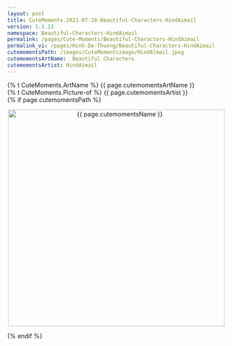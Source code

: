 ```yaml
---
layout: post
title: CuteMoments.2021-07-18-Beautiful-Characters-HindAimail
version: 1.1.13
namespace: Beautiful-Characters-HindAimail
permalink: /pages/Cute-Moments/Beautiful-Characters-HindAimail
permalink_vi: /pages/Hinh-De-Thuong/Beautiful-Characters-HindAimail
cutemomentsPath: /images/CuteMomentsimage/HindAlmail.jpeg
cutemomentsArtName:  Beautiful Characters
cutemomentsArtist: HindAimail
---
```


  <div class="picture">
  <div>  {% t CuteMoments.ArtName %} {{ page.cutemomentsArtName }} </div>
  <div>{% t CuteMoments.Picture-of %} {{ page.cutemomentsArtist }}</div>
  {% if page.cutemomentsPath %}<p align="center"> <img width="500" src="{{ page.cutemomentsPath }}" alt="{{ page.cutemomentsName }}"></p> {% endif %}
  </div>
